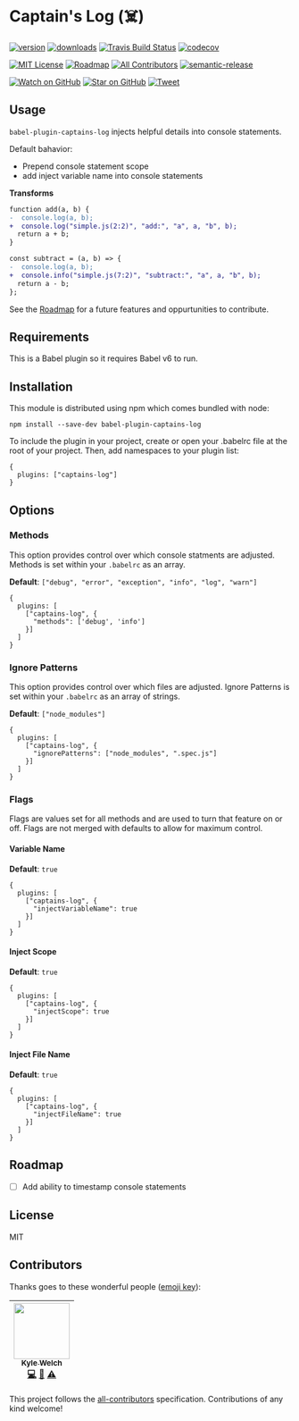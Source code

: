 # Captain's Log (☠️)

[![version](https://img.shields.io/npm/v/babel-plugin-captains-log.svg?style=flat-square)](http://npm.im/babel-plugin-captains-log)
[![downloads](https://img.shields.io/npm/dm/babel-plugin-captains-log.svg?style=flat-square)](http://npm-stat.com/charts.html?package=babel-plugin-captains-log)
[![Travis Build Status](https://img.shields.io/travis/kwelch/babel-plugin-captains-log.svg?style=flat-square)](https://travis-ci.org/kwelch/babel-plugin-captains-log)
[![codecov](https://codecov.io/gh/kwelch/babel-plugin-captains-log/branch/master/graph/badge.svg?style=flat-square)](https://codecov.io/gh/kwelch/babel-plugin-captains-log)

[![MIT License](https://img.shields.io/npm/l/kwelch.svg?style=flat-square)](http://opensource.org/licenses/MIT)
[![Roadmap](https://img.shields.io/badge/%F0%9F%93%94-roadmap-CD9523.svg?style=flat-square)]([roadmap])
[![All Contributors](https://img.shields.io/badge/all_contributors-1-orange.svg?style=flat-square)](#contributors)
[![semantic-release](https://img.shields.io/badge/%20%20%F0%9F%93%A6%F0%9F%9A%80-semantic--release-e10079.svg?style=flat-square)](https://github.com/semantic-release/semantic-release)

[![Watch on GitHub](https://img.shields.io/github/watchers/kwelch/babel-plugin-captains-log.svg?style=social)](https://github.com/kwelch/babel-plugin-captains-log/watchers)
[![Star on GitHub](https://img.shields.io/github/stars/kwelch/babel-plugin-captains-log.svg?style=social)](https://github.com/kwelch/babel-plugin-captains-log/stargazers)
[![Tweet](https://img.shields.io/twitter/url/https/github.com/kwelch/babel-plugin-captains-log.svg?style=social)](https://twitter.com/intent/tweet?text=Check%20out%20babel-plugin-captains-log!%20https://github.com/kwelch/babel-plugin-captains-log%20%F0%9F%91%8D)

## Usage

`babel-plugin-captains-log` injects helpful details into console statements.

Default bahavior:
- Prepend console statement scope
- add inject variable name into console statements

**Transforms**
```diff
function add(a, b) {
-  console.log(a, b);
+  console.log("simple.js(2:2)", "add:", "a", a, "b", b);
  return a + b;
}

const subtract = (a, b) => {
-  console.log(a, b);
+  console.info("simple.js(7:2)", "subtract:", "a", a, "b", b);
  return a - b;
};
```

See the [Roadmap][roadmap] for a future features and oppurtunities to contribute.

## Requirements

This is a Babel plugin so it requires Babel v6 to run.

## Installation

This module is distributed using npm which comes bundled with node:
```
npm install --save-dev babel-plugin-captains-log
```

To include the plugin in your project, create or open your .babelrc file at the root of your project. Then, add namespaces to your plugin list:
```
{
  plugins: ["captains-log"]
}
```

## Options

### Methods
This option provides control over which console statments are adjusted. Methods is set within your `.babelrc` as an array.

**Default**: `["debug", "error", "exception", "info", "log", "warn"]`

```
{
  plugins: [
    ["captains-log", {
      "methods": ['debug', 'info']
    }]
  ]
}
```

### Ignore Patterns
This option provides control over which files are adjusted. Ignore Patterns is set within your `.babelrc` as an array of strings.

**Default**: `["node_modules"]`

```
{
  plugins: [
    ["captains-log", {
      "ignorePatterns": ["node_modules", ".spec.js"]
    }]
  ]
}
```

### Flags
Flags are values set for all methods and are used to turn that feature on or off. Flags are not merged with defaults to allow for maximum control.


#### Variable Name
**Default**: `true`

```
{
  plugins: [
    ["captains-log", {
      "injectVariableName": true
    }]
  ]
}
```

#### Inject Scope
**Default**: `true`

```
{
  plugins: [
    ["captains-log", {
      "injectScope": true
    }]
  ]
}
```

#### Inject File Name
**Default**: `true`

```
{
  plugins: [
    ["captains-log", {
      "injectFileName": true
    }]
  ]
}
```

## Roadmap

- [ ] Add ability to timestamp console statements

## License

MIT

## Contributors

Thanks goes to these wonderful people ([emoji key](https://github.com/kentcdodds/all-contributors#emoji-key)):

<!-- ALL-CONTRIBUTORS-LIST:START - Do not remove or modify this section -->
| [<img src="https://avatars0.githubusercontent.com/u/1295580?v=3" width="100px;"/><br /><sub>Kyle Welch</sub>](http://www.krwelch.com)<br />[💻](https://github.com/kwelch/babel-plugin-captains-log/commits?author=kwelch "Code") [📖](https://github.com/kwelch/babel-plugin-captains-log/commits?author=kwelch "Documentation") [⚠️](https://github.com/kwelch/babel-plugin-captains-log/commits?author=kwelch "Tests") |
| :---: |
<!-- ALL-CONTRIBUTORS-LIST:END -->

This project follows the [all-contributors](https://github.com/kentcdodds/all-contributors) specification. Contributions of any kind welcome!


[roadmap]: https://github.com/kwelch/babel-plugin-captains-log#roadmap
